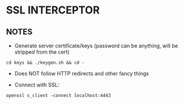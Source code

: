 SSL INTERCEPTOR
===============

NOTES
-----

* Generate server certificate/keys (password can be anything, will be stripped from the cert)

```
cd keys && ./keygen.sh && cd -
```

* Does NOT follow HTTP redirects and other fancy things

* Connect with SSL:

```
openssl s_client -connect localhost:4443
```
